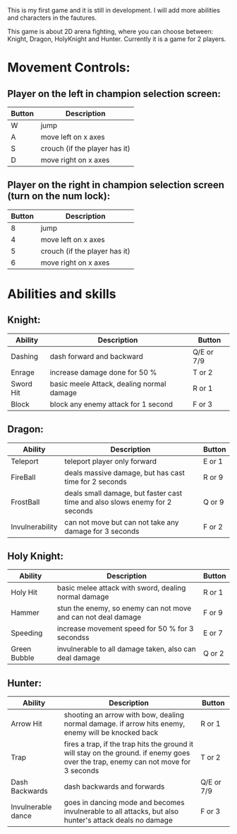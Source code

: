 This is my first game and it is still in development. I will add more abilities and characters in the fautures.

This game is about 2D arena fighting, where you can choose between: Knight, Dragon, HolyKnight and Hunter. Currently it is a game for 2 players.


# Movement Controls:

## Player on the left in champion selection screen:

| Button | Description |
| ------ | ------ |
| W | jump |
| A | move left on x axes |
| S | crouch (if the player has it) |
| D | move right on x axes |

## Player on the right in champion  selection screen (turn on the num lock):

| Button | Description |
| ------ | ------ |
| 8 | jump |
| 4 | move left on x axes |
| 5 | crouch (if the player has it) |
| 6 | move right on x axes |

# Abilities and skills

## Knight:

| Ability | Description | Button |
| ------ | ------ | ------ |
| Dashing | dash forward and backward | Q/E or 7/9 |
| Enrage | increase damage done for 50 % | T or 2 |
| Sword Hit | basic meele Attack, dealing normal damage | R or 1 |
| Block | block any enemy attack for 1 second | F or 3 |

## Dragon:

| Ability | Description | Button |
| ------ | ------ | ------ |
| Teleport | teleport player only forward | E or 1 |
| FireBall | deals massive damage, but has cast time for 2 seconds | R or 9 |
| FrostBall | deals small damage, but faster cast time and also slows enemy for 2 seconds | Q or 9 |
| Invulnerability |  can not move but can not take any damage for 3 seconds | F or 2 |

## Holy Knight:

| Ability | Description | Button |
| ------ | ------ | ------ |
| Holy Hit | basic melee attack with sword, dealing normal damage | R or 1 |
| Hammer | stun the enemy, so enemy can not move and can not deal damage | F or 9 |
| Speeding | increase movement speed for 50 % for 3 secondss | E or 7 |
| Green Bubble | invulnerable to all damage taken, also can deal damage | Q or 2 |

## Hunter:

| Ability | Description | Button |
| ------ | ------ | ------ |
| Arrow Hit | shooting an arrow with bow, dealing normal damage. if arrow hits enemy, enemy will be knocked back | R or 1 |
| Trap | fires a trap, if the trap hits the ground it will stay on the ground. if enemy goes over the trap, enemy can not move for 3 seconds | T or 2 |
| Dash Backwards | dash backwards and forwards | Q/E or 7/9 |
| Invulnerable dance | goes in dancing mode and becomes invulnerable to all attacks, but also hunter's attack deals no damage | F or 3 |
